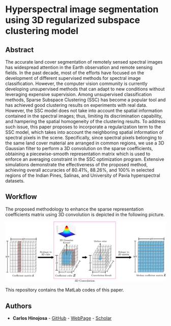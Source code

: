# Hyperspectral image segmentation using 3D regularized subspace clustering model


## Abstract
The accurate land cover segmentation of remotely sensed spectral images has widespread attention in the Earth observation and remote sensing fields. In the past decade, most of the efforts have focused on the development of different supervised methods for spectral image classification. However, the computer vision community is currently developing unsupervised methods that can adapt to new conditions without leveraging expensive supervision. Among unsupervised classification methods, Sparse Subspace Clustering (SSC) has become a popular tool and has achieved good clustering results on experiments with real data. However, the SSC model does not take into account the spatial information contained in the spectral images; thus, limiting its discrimination capability, and hampering the spatial homogeneity of the clustering results. To address such issue, this paper proposes to incorporate a regularization term to the SSC model, which takes into account the neighboring spatial information of spectral pixels in the scene. Specifically, since spectral pixels belonging to the same land cover material are arranged in common regions, we use a 3D Gaussian filter to perform a 3D convolution on the sparse coefficients, obtaining a piecewise-smooth representation matrix which is used to enforce an averaging constraint in the SSC optimization program. Extensive simulations demonstrate the effectiveness of the proposed method, achieving overall accuracies of 80.41%, 88.26%, and 100% in selected regions of the Indian Pines, Salinas, and University of Pavia hyperspectral datasets.

## Workflow
The proposed methodology to enhance the sparse representation coefficients matrix using 3D convolution is depicted in the following picture.

![Pavia Subset](Figs/intro.png)

This repository contains the MatLab codes of this paper.

## Authors

* **Carlos Hinojosa** - [GitHub](https://github.com/carlosh93) - [WebPage](https://carloshinojosa.me/) - [Scholar](https://scholar.google.com/citations?hl=es&user=KP02_jwAAAAJ)

